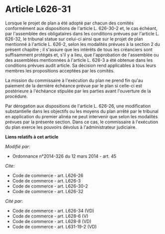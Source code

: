 # Article L626-31

Lorsque le projet de plan a été adopté par chacun des comités conformément aux dispositions de l'article L. 626-30-2 et, le
cas échéant, par l'assemblée des obligataires dans les conditions prévues par l'article L. 626-32, le tribunal statue sur
celui-ci ainsi que sur le projet de plan mentionné à l'article L. 626-2, selon les modalités prévues à la section 2 du
présent chapitre ; il  s'assure que les intérêts de tous les créanciers sont suffisamment protégés et, s'il y a lieu, que
l'approbation de l'assemblée ou des assemblées mentionnées à l'article L. 626-3 a été obtenue dans les conditions prévues
audit article. Sa décision rend applicables à tous leurs membres les propositions acceptées par les comités.

La mission du commissaire à l'exécution du plan ne prend fin qu'au paiement de la dernière échéance prévue par le plan si
celle-ci est postérieure à l'échéance stipulée par les parties avant l'ouverture de la procédure. 

Par dérogation aux dispositions de l'article L. 626-26, une modification substantielle dans les objectifs ou les moyens du
plan arrêté par le tribunal en application du premier alinéa ne peut intervenir que selon les modalités prévues par la
présente section. Dans ce cas, le commissaire à l'exécution du plan exerce les pouvoirs dévolus à l'administrateur
judiciaire.

**Liens relatifs à cet article**

_Modifié par_:

  - Ordonnance n°2014-326 du 12 mars 2014 - art. 45

_Cite_:

  - Code de commerce - art. L626-26
  - Code de commerce - art. L626-3
  - Code de commerce - art. L626-30-2
  - Code de commerce - art. L626-32

_Cité par_:

  - Code de commerce - art. L626-34 (VD)
  - Code de commerce - art. L628-6 (V)
  - Code de commerce - art. L628-8 (VD)
  - Code de commerce - art. L631-19-2 (VD)
